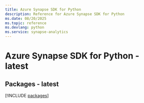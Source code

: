 ```yaml
---
title: Azure Synapse SDK for Python
description: Reference for Azure Synapse SDK for Python
ms.date: 08/20/2025
ms.topic: reference
ms.devlang: python
ms.service: synapse-analytics
---
```

# Azure Synapse SDK for Python - latest
## Packages - latest
[!INCLUDE [packages](synapse-index.md)]